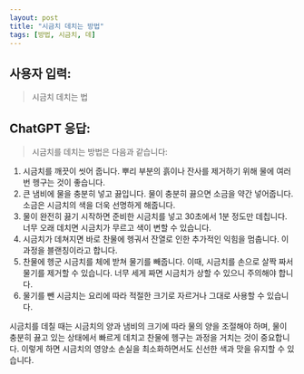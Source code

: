 ```yaml
---
layout: post
title: "시금치 데치는 방법"
tags: [방법, 시금치, 데]
---
```


## 사용자 입력:
> 시금치 데치는 법

## ChatGPT 응답:
> 시금치를 데치는 방법은 다음과 같습니다:

1. 시금치를 깨끗이 씻어 줍니다. 뿌리 부분의 흙이나 잔사를 제거하기 위해 물에 여러 번 헹구는 것이 좋습니다.
2. 큰 냄비에 물을 충분히 넣고 끓입니다. 물이 충분히 끓으면 소금을 약간 넣어줍니다. 소금은 시금치의 색을 더욱 선명하게 해줍니다.
3. 물이 완전히 끓기 시작하면 준비한 시금치를 넣고 30초에서 1분 정도만 데칩니다. 너무 오래 데치면 시금치가 무르고 색이 변할 수 있습니다.
4. 시금치가 데쳐지면 바로 찬물에 헹궈서 잔열로 인한 추가적인 익힘을 멈춥니다. 이 과정을 블랜칭이라고 합니다.
5. 찬물에 헹군 시금치를 체에 받쳐 물기를 빼줍니다. 이때, 시금치를 손으로 살짝 짜서 물기를 제거할 수 있습니다. 너무 세게 짜면 시금치가 상할 수 있으니 주의해야 합니다.
6. 물기를 뺀 시금치는 요리에 따라 적절한 크기로 자르거나 그대로 사용할 수 있습니다.

시금치를 데칠 때는 시금치의 양과 냄비의 크기에 따라 물의 양을 조절해야 하며, 물이 충분히 끓고 있는 상태에서 빠르게 데치고 찬물에 헹구는 과정을 거치는 것이 중요합니다. 이렇게 하면 시금치의 영양소 손실을 최소화하면서도 신선한 색과 맛을 유지할 수 있습니다.

